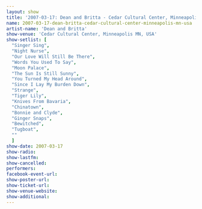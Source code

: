 ```yaml
---
layout: show
title: '2007-03-17: Dean and Britta - Cedar Cultural Center, Minneapolis MN, USA'
name: 2007-03-17-dean-britta-cedar-cultural-center-minneapolis-mn-usa
artist-name: 'Dean and Britta'
show-venue: 'Cedar Cultural Center, Minneapolis MN, USA'
show-setlist: [
  "Singer Sing",
  "Night Nurse",
  "Our Love Will Still Be There",
  "Words You Used To Say",
  "Moon Palace",
  "The Sun Is Still Sunny",
  "You Turned My Head Around",
  "Since I Lay My Burden Down",
  "Strange",
  "Tiger Lily",
  "Knives From Bavaria",
  "Chinatown",
  "Bonnie and Clyde",
  "Ginger Snaps",
  "Bewitched",
  "Tugboat",
  ""
  ]
show-date: 2007-03-17
show-radio: 
show-lastfm: 
show-cancelled: 
performers: 
facebook-event-url: 
show-poster-url: 
show-ticket-url: 
show-venue-website: 
show-additional: 
---
```


